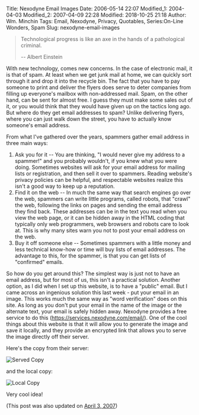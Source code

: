 Title: Nexodyne Email Images
Date: 2006-05-14 22:07
Modified_1: 2004-04-03
Modified_2: 2007-04-09 22:28
Modified: 2018-10-25 21:18
Author: Wm. Minchin
Tags: Email, Nexodyne, Privacy, Quotables, Series:On-Line Wonders, Spam
Slug: nexodyne-email-images

> Technological progress is like an axe in the hands of a pathological
> criminal.
>
> -- Albert Einstein

With new technology, comes new concerns. In the case of electronic mail, it is
that of spam. At least when we get junk mail at home, we can quickly sort
through it and drop it into the recycle bin. The fact that you have to pay
someone to print and deliver the flyers does serve to deter companies from
filling up everyone's mailbox with non-addressed mail. Spam, on the other hand,
can be sent for almost free. I guess they must make some sales out of it, or
you would think that they would have given up on the tactics long ago. But
where do they get email addresses to spam? Unlike delivering flyers, where you
can just walk down the street, you have to actually know someone's email
address.

<!-- read more -->

From what I've gathered over the years, spammers gather email address in three
main ways:

1. Ask you for it -- You are thinking, "I would never give my address to a
   spammer!" and you probably wouldn't, if you knew what you were doing.
   Sometimes websites will ask for your email address for mailing lists or
   registration, and then sell it over to spammers. Reading website's privacy
   policies can be helpful, and respectable websites realize this isn't a good
   way to keep up a reputation.
2. Find it on the web -- In much the same way that search engines go over the
   web, spammers can write little programs, called robots, that "crawl" the
   web, following the links on pages and sending the email address they find
   back. These addresses can be in the text you read when you view the web
   page, or it can be hidden away in the HTML coding that typically only web
   programmers, web browsers and robots care to look at. This is why many sites
   warn you not to post your email address on the web.
3. Buy it off someone else -- Sometimes spammers with a little money and less
   technical know-how or time will buy lists of email addresses. The advantage
   to this, for the spammer, is that you can get lists of "confirmed" emails.

So how do you get around this? The simplest way is just not to have an email
address, but for most of us, this isn't a practical solution. Another option,
as I did when I set up this website, is to have a "public" email. But I came
across an ingenious solution this last week - put your email in an image. This
works much the same way as "word verification" does on this site. As long as
you don't put your email in the name of the image or the alternate text, your
email is safely hidden away. Nexodyne provides a free service to do this
(<https://services.nexodyne.com/email/>). One of the cool things about this
website is that it will allow you to generate the image and save it locally,
and they provide an encrypted link that allows you to serve the image directly
off their server.

Here's the copy from their server:

<div class="text-center" markdown=1>

![Served Copy](https://services.nexodyne.com/email/icon/W16xUebD%2B5ICdw%3D%3D/MZ.X8AU%3D/R01haWw%3D/0/image.png)

</div>

and the local copy:

<div class="text-center" markdown=1>

![Local Copy]({filename}images/2006/mail.png)

</div>

Very cool idea!

(This post was also updated on
[April 3, 2007]({filename}20070403-gmail-image.md))
